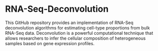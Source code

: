 # RNA-Seq-Deconvolution
 This GitHub repository provides an implementation of RNA-Seq deconvolution algorithms for estimating cell-type proportions from bulk RNA-Seq data. Deconvolution is a powerful computational technique that allows researchers to infer the cellular composition of heterogeneous samples based on gene expression profiles. 
